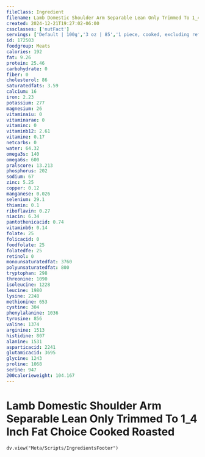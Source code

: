```yaml
---
fileClass: Ingredient
filename: Lamb Domestic Shoulder Arm Separable Lean Only Trimmed To 1_4 Inch Fat Choice Cooked Roasted
created: 2024-12-21T19:27:02-06:00
cssclasses: ['nutFact']
servings: ['Default | 100g','3 oz | 85','1 piece, cooked, excluding refuse (yield from 1 lb raw meat with refuse) | 224']
id: 172503
foodgroup: Meats
calories: 192
fat: 9.26
protein: 25.46
carbohydrate: 0
fiber: 0
cholesterol: 86
saturatedfats: 3.59
calcium: 16
iron: 2.23
potassium: 277
magnesium: 26
vitaminaiu: 0
vitaminarae: 0
vitaminc: 0
vitaminb12: 2.61
vitamine: 0.17
netcarbs: 0
water: 64.32
omega3s: 140
omega6s: 600
pralscore: 13.213
phosphorus: 202
sodium: 67
zinc: 5.25
copper: 0.12
manganese: 0.026
selenium: 29.1
thiamin: 0.1
riboflavin: 0.27
niacin: 6.34
pantothenicacid: 0.74
vitaminb6: 0.14
folate: 25
folicacid: 0
foodfolate: 25
folatedfe: 25
retinol: 0
monounsaturatedfat: 3760
polyunsaturatedfat: 800
tryptophan: 298
threonine: 1090
isoleucine: 1228
leucine: 1980
lysine: 2248
methionine: 653
cystine: 304
phenylalanine: 1036
tyrosine: 856
valine: 1374
arginine: 1513
histidine: 807
alanine: 1531
asparticacid: 2241
glutamicacid: 3695
glycine: 1243
proline: 1068
serine: 947
200calorieweight: 104.167
---
```


# Lamb Domestic Shoulder Arm Separable Lean Only Trimmed To 1_4 Inch Fat Choice Cooked Roasted

```dataviewjs
dv.view("Meta/Scripts/IngredientsFooter")
```